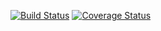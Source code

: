 [![Build Status](https://travis-ci.com/kira2787/the-game.svg?branch=master)](https://travis-ci.com/kira2787/the-game)
[![Coverage Status](https://coveralls.io/repos/github/kira2787/the-game/badge.svg?branch=master)](https://coveralls.io/github/kira2787/the-game?branch=master)
